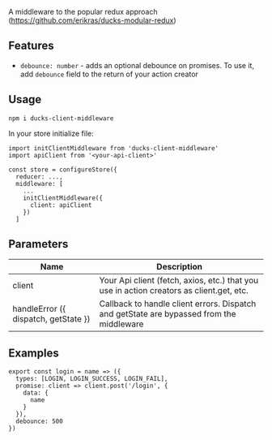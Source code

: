 A middleware to the popular redux approach (https://github.com/erikras/ducks-modular-redux)

## Features

- `debounce: number` - adds an optional debounce on promises. To use it, add `debounce` field to the return of your action creator

## Usage

`npm i ducks-client-middleware`

In your store initialize file:

```
import initClientMiddleware from 'ducks-client-middleware'
import apiClient from '<your-api-client>'

const store = configureStore({
  reducer: ...,
  middleware: [
    ...
    initClientMiddleware({
      client: apiClient
    })
  ]
```

## Parameters

| Name                                 | Description                                                                              |
| ------------------------------------ | ---------------------------------------------------------------------------------------- |
| client                               | Your Api client (fetch, axios, etc.) that you use in action creators as client.get, etc. |
| handleError ({ dispatch, getState }) | Callback to handle client errors. Dispatch and getState are bypassed from the middleware |  |

## Examples

```
export const login = name => ({
  types: [LOGIN, LOGIN_SUCCESS, LOGIN_FAIL],
  promise: client => client.post('/login', {
    data: {
      name
    }
  }),
  debounce: 500
})
```
